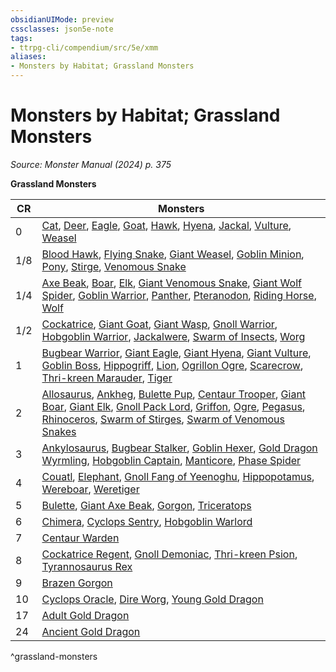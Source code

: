 ```yaml
---
obsidianUIMode: preview
cssclasses: json5e-note
tags:
- ttrpg-cli/compendium/src/5e/xmm
aliases:
- Monsters by Habitat; Grassland Monsters
---
```

# Monsters by Habitat; Grassland Monsters
*Source: Monster Manual (2024) p. 375* 

**Grassland Monsters**

| CR | Monsters |
|----|----------|
| 0 | [Cat](Інструменти%20ДМ/CLI/bestiary/beast/cat-xmm.md), [Deer](Інструменти%20ДМ/CLI/bestiary/beast/deer-xmm.md), [Eagle](Інструменти%20ДМ/CLI/bestiary/beast/eagle-xmm.md), [Goat](Інструменти%20ДМ/CLI/bestiary/beast/goat-xmm.md), [Hawk](Інструменти%20ДМ/CLI/bestiary/beast/hawk-xmm.md), [Hyena](Інструменти%20ДМ/CLI/bestiary/beast/hyena-xmm.md), [Jackal](Інструменти%20ДМ/CLI/bestiary/beast/jackal-xmm.md), [Vulture](Інструменти%20ДМ/CLI/bestiary/beast/vulture-xmm.md), [Weasel](Інструменти%20ДМ/CLI/bestiary/beast/weasel-xmm.md) |
| 1/8 | [Blood Hawk](Інструменти%20ДМ/CLI/bestiary/beast/blood-hawk-xmm.md), [Flying Snake](Інструменти%20ДМ/CLI/bestiary/monstrosity/flying-snake-xmm.md), [Giant Weasel](Інструменти%20ДМ/CLI/bestiary/beast/giant-weasel-xmm.md), [Goblin Minion](Інструменти%20ДМ/CLI/bestiary/fey/goblin-minion-xmm.md), [Pony](Інструменти%20ДМ/CLI/bestiary/beast/pony-xmm.md), [Stirge](Інструменти%20ДМ/CLI/bestiary/monstrosity/stirge-xmm.md), [Venomous Snake](Інструменти%20ДМ/CLI/bestiary/beast/venomous-snake-xmm.md) |
| 1/4 | [Axe Beak](Інструменти%20ДМ/CLI/bestiary/monstrosity/axe-beak-xmm.md), [Boar](Інструменти%20ДМ/CLI/bestiary/beast/boar-xmm.md), [Elk](Інструменти%20ДМ/CLI/bestiary/beast/elk-xmm.md), [Giant Venomous Snake](Інструменти%20ДМ/CLI/bestiary/beast/giant-venomous-snake-xmm.md), [Giant Wolf Spider](Інструменти%20ДМ/CLI/bestiary/beast/giant-wolf-spider-xmm.md), [Goblin Warrior](Інструменти%20ДМ/CLI/bestiary/fey/goblin-warrior-xmm.md), [Panther](Інструменти%20ДМ/CLI/bestiary/beast/panther-xmm.md), [Pteranodon](Інструменти%20ДМ/CLI/bestiary/beast/pteranodon-xmm.md), [Riding Horse](Інструменти%20ДМ/CLI/bestiary/beast/riding-horse-xmm.md), [Wolf](Інструменти%20ДМ/CLI/bestiary/beast/wolf-xmm.md) |
| 1/2 | [Cockatrice](Інструменти%20ДМ/CLI/bestiary/monstrosity/cockatrice-xmm.md), [Giant Goat](Інструменти%20ДМ/CLI/bestiary/beast/giant-goat-xmm.md), [Giant Wasp](Інструменти%20ДМ/CLI/bestiary/beast/giant-wasp-xmm.md), [Gnoll Warrior](Інструменти%20ДМ/CLI/bestiary/fiend/gnoll-warrior-xmm.md), [Hobgoblin Warrior](Інструменти%20ДМ/CLI/bestiary/fey/hobgoblin-warrior-xmm.md), [Jackalwere](Інструменти%20ДМ/CLI/bestiary/fiend/jackalwere-xmm.md), [Swarm of Insects](Інструменти%20ДМ/CLI/bestiary/beast/swarm-of-insects-xmm.md), [Worg](Інструменти%20ДМ/CLI/bestiary/fey/worg-xmm.md) |
| 1 | [Bugbear Warrior](Інструменти%20ДМ/CLI/bestiary/fey/bugbear-warrior-xmm.md), [Giant Eagle](Інструменти%20ДМ/CLI/bestiary/celestial/giant-eagle-xmm.md), [Giant Hyena](Інструменти%20ДМ/CLI/bestiary/beast/giant-hyena-xmm.md), [Giant Vulture](Інструменти%20ДМ/CLI/bestiary/monstrosity/giant-vulture-xmm.md), [Goblin Boss](Інструменти%20ДМ/CLI/bestiary/fey/goblin-boss-xmm.md), [Hippogriff](Інструменти%20ДМ/CLI/bestiary/monstrosity/hippogriff-xmm.md), [Lion](Інструменти%20ДМ/CLI/bestiary/beast/lion-xmm.md), [Ogrillon Ogre](Інструменти%20ДМ/CLI/bestiary/giant/ogrillon-ogre-xmm.md), [Scarecrow](Інструменти%20ДМ/CLI/bestiary/construct/scarecrow-xmm.md), [Thri-kreen Marauder](Інструменти%20ДМ/CLI/bestiary/monstrosity/thri-kreen-marauder-xmm.md), [Tiger](Інструменти%20ДМ/CLI/bestiary/beast/tiger-xmm.md) |
| 2 | [Allosaurus](Інструменти%20ДМ/CLI/bestiary/beast/allosaurus-xmm.md), [Ankheg](Інструменти%20ДМ/CLI/bestiary/monstrosity/ankheg-xmm.md), [Bulette Pup](Інструменти%20ДМ/CLI/bestiary/monstrosity/bulette-pup-xmm.md), [Centaur Trooper](Інструменти%20ДМ/CLI/bestiary/fey/centaur-trooper-xmm.md), [Giant Boar](Інструменти%20ДМ/CLI/bestiary/beast/giant-boar-xmm.md), [Giant Elk](Інструменти%20ДМ/CLI/bestiary/celestial/giant-elk-xmm.md), [Gnoll Pack Lord](Інструменти%20ДМ/CLI/bestiary/fiend/gnoll-pack-lord-xmm.md), [Griffon](Інструменти%20ДМ/CLI/bestiary/monstrosity/griffon-xmm.md), [Ogre](Інструменти%20ДМ/CLI/bestiary/giant/ogre-xmm.md), [Pegasus](Інструменти%20ДМ/CLI/bestiary/celestial/pegasus-xmm.md), [Rhinoceros](Інструменти%20ДМ/CLI/bestiary/beast/rhinoceros-xmm.md), [Swarm of Stirges](Інструменти%20ДМ/CLI/bestiary/monstrosity/swarm-of-stirges-xmm.md), [Swarm of Venomous Snakes](Інструменти%20ДМ/CLI/bestiary/beast/swarm-of-venomous-snakes-xmm.md) |
| 3 | [Ankylosaurus](Інструменти%20ДМ/CLI/bestiary/beast/ankylosaurus-xmm.md), [Bugbear Stalker](Інструменти%20ДМ/CLI/bestiary/fey/bugbear-stalker-xmm.md), [Goblin Hexer](Інструменти%20ДМ/CLI/bestiary/fey/goblin-hexer-xmm.md), [Gold Dragon Wyrmling](Інструменти%20ДМ/CLI/bestiary/dragon/gold-dragon-wyrmling-xmm.md), [Hobgoblin Captain](Інструменти%20ДМ/CLI/bestiary/fey/hobgoblin-captain-xmm.md), [Manticore](Інструменти%20ДМ/CLI/bestiary/monstrosity/manticore-xmm.md), [Phase Spider](Інструменти%20ДМ/CLI/bestiary/monstrosity/phase-spider-xmm.md) |
| 4 | [Couatl](Інструменти%20ДМ/CLI/bestiary/celestial/couatl-xmm.md), [Elephant](Інструменти%20ДМ/CLI/bestiary/beast/elephant-xmm.md), [Gnoll Fang of Yeenoghu](Інструменти%20ДМ/CLI/bestiary/fiend/gnoll-fang-of-yeenoghu-xmm.md), [Hippopotamus](Інструменти%20ДМ/CLI/bestiary/beast/hippopotamus-xmm.md), [Wereboar](Інструменти%20ДМ/CLI/bestiary/monstrosity/wereboar-xmm.md), [Weretiger](Інструменти%20ДМ/CLI/bestiary/monstrosity/weretiger-xmm.md) |
| 5 | [Bulette](Інструменти%20ДМ/CLI/bestiary/monstrosity/bulette-xmm.md), [Giant Axe Beak](Інструменти%20ДМ/CLI/bestiary/monstrosity/giant-axe-beak-xmm.md), [Gorgon](Інструменти%20ДМ/CLI/bestiary/construct/gorgon-xmm.md), [Triceratops](Інструменти%20ДМ/CLI/bestiary/beast/triceratops-xmm.md) |
| 6 | [Chimera](Інструменти%20ДМ/CLI/bestiary/monstrosity/chimera-xmm.md), [Cyclops Sentry](Інструменти%20ДМ/CLI/bestiary/giant/cyclops-sentry-xmm.md), [Hobgoblin Warlord](Інструменти%20ДМ/CLI/bestiary/fey/hobgoblin-warlord-xmm.md) |
| 7 | [Centaur Warden](Інструменти%20ДМ/CLI/bestiary/fey/centaur-warden-xmm.md) |
| 8 | [Cockatrice Regent](Інструменти%20ДМ/CLI/bestiary/monstrosity/cockatrice-regent-xmm.md), [Gnoll Demoniac](Інструменти%20ДМ/CLI/bestiary/fiend/gnoll-demoniac-xmm.md), [Thri-kreen Psion](Інструменти%20ДМ/CLI/bestiary/monstrosity/thri-kreen-psion-xmm.md), [Tyrannosaurus Rex](Інструменти%20ДМ/CLI/bestiary/beast/tyrannosaurus-rex-xmm.md) |
| 9 | [Brazen Gorgon](Інструменти%20ДМ/CLI/bestiary/construct/brazen-gorgon-xmm.md) |
| 10 | [Cyclops Oracle](Інструменти%20ДМ/CLI/bestiary/giant/cyclops-oracle-xmm.md), [Dire Worg](Інструменти%20ДМ/CLI/bestiary/fey/dire-worg-xmm.md), [Young Gold Dragon](Інструменти%20ДМ/CLI/bestiary/dragon/young-gold-dragon-xmm.md) |
| 17 | [Adult Gold Dragon](Інструменти%20ДМ/CLI/bestiary/dragon/adult-gold-dragon-xmm.md) |
| 24 | [Ancient Gold Dragon](Інструменти%20ДМ/CLI/bestiary/dragon/ancient-gold-dragon-xmm.md) |
^grassland-monsters
